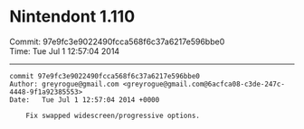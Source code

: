 # Nintendont 1.110
Commit: 97e9fc3e9022490fcca568f6c37a6217e596bbe0  
Time: Tue Jul 1 12:57:04 2014   

-----

```
commit 97e9fc3e9022490fcca568f6c37a6217e596bbe0
Author: greyrogue@gmail.com <greyrogue@gmail.com@6acfca08-c3de-247c-4448-9f1a92385553>
Date:   Tue Jul 1 12:57:04 2014 +0000

    Fix swapped widescreen/progressive options.
```
